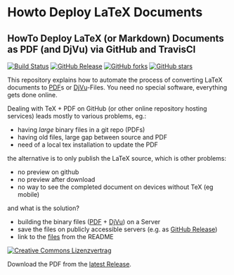 # Howto Deploy LaTeX Documents
## HowTo Deploy LaTeX (or Markdown) Documents as PDF (and DjVu) via GitHub and TravisCI

[![Build Status](https://travis-ci.org/SimonWaldherr/HowTo-Deploy-LaTeX-Documents.svg?branch=master)](https://travis-ci.org/SimonWaldherr/HowTo-Deploy-LaTeX-Documents) 
[![GitHub Release](https://img.shields.io/badge/download-latest-brightgreen.svg)](https://github.com/SimonWaldherr/HowTo-Deploy-LaTeX-Documents/releases/latest) 
[![GitHub forks](https://img.shields.io/github/forks/SimonWaldherr/HowTo-Deploy-LaTeX-Documents.svg)](https://github.com/SimonWaldherr/HowTo-Deploy-LaTeX-Documents/network) 
[![GitHub stars](https://img.shields.io/github/stars/SimonWaldherr/HowTo-Deploy-LaTeX-Documents.svg)](https://github.com/SimonWaldherr/HowTo-Deploy-LaTeX-Documents/stargazers)   

This repository explains how to automate the process of converting LaTeX documents to [PDF](https://en.wikipedia.org/wiki/Portable_Document_Format)s or [DjVu](https://en.wikipedia.org/wiki/DjVu)-Files. You need no special software, everything gets done online.  

Dealing with TeX + PDF on GitHub (or other online repository hosting services) leads mostly to various problems, eg.:

* having *large* binary files in a git repo (PDFs)
* having old files, large gap between source and PDF
* need of a local tex installation to update the PDF

the alternative is to only publish the LaTeX source, which is other problems:

* no preview on github
* no preview after download
* no way to see the completed document on devices without TeX (eg mobile)

and what is the solution?

* building the binary files ([PDF](https://en.wikipedia.org/wiki/Portable_Document_Format) + [DjVu](https://en.wikipedia.org/wiki/DjVu)) on a Server
* save the files on publicly accessible servers (e.g. as [GitHub Release](https://help.github.com/articles/about-releases/))
* link to the [files](https://github.com/SimonWaldherr/HowTo-Deploy-LaTeX-Documents/releases/latest) from the README

[![Creative Commons Lizenzvertrag](https://i.creativecommons.org/l/by-sa/4.0/88x31.png)](http://creativecommons.org/licenses/by-sa/4.0/) 

Download the PDF from the [latest Release](https://github.com/SimonWaldherr/HowTo-Deploy-LaTeX-Documents/releases/latest).
